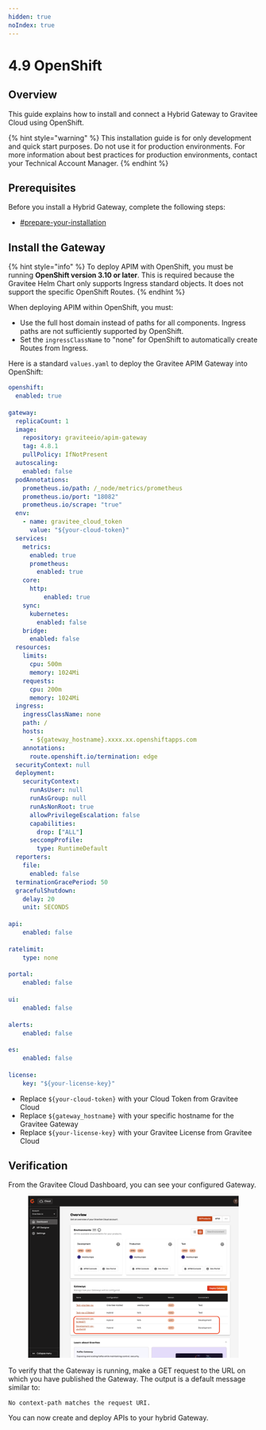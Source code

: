 ```yaml
---
hidden: true
noIndex: true
---
```


# 4.9 OpenShift

## Overview

This guide explains how to install and connect a Hybrid Gateway to Gravitee Cloud using OpenShift.

{% hint style="warning" %}
This installation guide is for only development and quick start purposes. Do not use it for production environments. For more information about best practices for production environments, contact your Technical Account Manager.
{% endhint %}

## Prerequisites

Before you install a Hybrid Gateway, complete the following steps:

* [#prepare-your-installation](../#prepare-your-installation "mention")

## Install the Gateway

{% hint style="info" %}
To deploy APIM with OpenShift, you must be running **OpenShift version 3.10 or later**. This is required because the Gravitee Helm Chart only supports Ingress standard objects. It does not support the specific OpenShift Routes.
{% endhint %}

When deploying APIM within OpenShift, you must:&#x20;

* Use the full host domain instead of paths for all components. Ingress paths are not sufficiently supported by OpenShift.
* Set the `ingressClassName` to "none" for OpenShift to automatically create Routes from Ingress.

Here is a standard `values.yaml` to deploy the Gravitee APIM Gateway into OpenShift:

```yaml
openshift:
  enabled: true
  
gateway:
  replicaCount: 1
  image:
    repository: graviteeio/apim-gateway
    tag: 4.8.1
    pullPolicy: IfNotPresent
  autoscaling:
    enabled: false
  podAnnotations:
    prometheus.io/path: /_node/metrics/prometheus
    prometheus.io/port: "18082"
    prometheus.io/scrape: "true"
  env:
    - name: gravitee_cloud_token
      value: "${your-cloud-token}"
  services:
    metrics:
      enabled: true
      prometheus:
        enabled: true
    core:
      http:
          enabled: true
    sync:
      kubernetes:
        enabled: false
    bridge:
      enabled: false
  resources:
    limits:
      cpu: 500m
      memory: 1024Mi
    requests:
      cpu: 200m
      memory: 1024Mi
  ingress:
    ingressClassName: none
    path: /
    hosts:
      - ${gateway_hostname}.xxxx.xx.openshiftapps.com
    annotations:
      route.openshift.io/termination: edge
  securityContext: null
  deployment:
    securityContext:
      runAsUser: null
      runAsGroup: null
      runAsNonRoot: true
      allowPrivilegeEscalation: false
      capabilities:
        drop: ["ALL"]
      seccompProfile:
        type: RuntimeDefault
  reporters:
    file:
      enabled: false
  terminationGracePeriod: 50
  gracefulShutdown:
    delay: 20
    unit: SECONDS

api:
    enabled: false

ratelimit:
    type: none

portal:
    enabled: false

ui:
    enabled: false

alerts:
    enabled: false

es:
    enabled: false

license:
    key: "${your-license-key}"
```

* Replace `${your-cloud-token}` with your Cloud Token from Gravitee Cloud
* Replace `${gateway_hostname}` with your specific hostname for the Gravitee Gateway
* Replace `${your-license-key}` with your Gravitee License from Gravitee Cloud

## Verification

From the Gravitee Cloud Dashboard, you can see your configured Gateway.

<figure><img src="../../../.gitbook/assets/gravitee-cloud-verification-dashboard.png" alt=""><figcaption></figcaption></figure>

To verify that the Gateway is running, make a GET request to the URL on which you have published the Gateway. The output is a default message similar to:

```
No context-path matches the request URI.
```

You can now create and deploy APIs to your hybrid Gateway.
